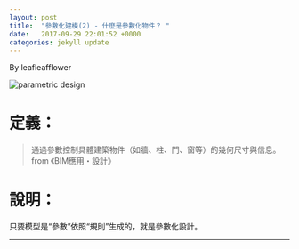 ```yaml
---
layout: post
title:  "參數化建模(2) - 什麼是參數化物件？ "
date:   2017-09-29 22:01:52 +0000
categories: jekyll update
---
```

By leafleafflower  

![parametric design](https://i.pinimg.com/736x/c5/1e/9f/c51e9f507041695cd111656f5b296d7d--parametric-architecture-parametric-design.jpg)

    

# 定義：
> 通過參數控制具體建築物件（如牆、柱、門、窗等）的幾何尺寸與信息。
from 《BIM應用・設計》  

# 說明：
只要模型是“參數”依照“規則”生成的，就是參數化設計。









-------------------------------------------------------  

[帶路雞Pro-App-Store]: https://appsto.re/tw/kp-Sfb.i
[帶路雞-App-Store]: https://appsto.re/tw/amD6eb.i

